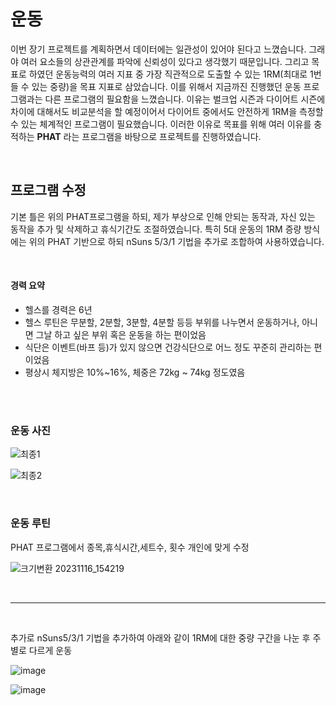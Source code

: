 # 운동

이번 장기 프로젝트를 계획하면서 데이터에는 일관성이 있어야 된다고 느꼈습니다. 그래야 여러 요소들의 상관관계를 파악에 신뢰성이 있다고 생각했기 때문입니다.
그리고 목표로 하였던 운동능력의 여러 지표 중 가장 직관적으로 도출할 수 있는 1RM(최대로 1번 들 수 있는 중량)을 목표 지표로 삼았습니다.
이를 위해서 지금까진 진행했던 운동 프로그램과는 다른 프로그램의 필요함을 느꼈습니다. 이유는 벌크업 시즌과 다이어트 시즌에 차이에 대해서도 비교분석을 할 예정이어서 다이어트 중에서도 안전하게 1RM을 측정할 수 있는 체계적인 프로그램이 필요했습니다.
이러한 이유로 목표를 위해 여러 이유를 충적하는 **PHAT** 라는 프로그램을 바탕으로 프로젝트를 진행하였습니다.

<br/>


## 프로그램 수정

기본 틀은 위의 PHAT프로그램을 하되, 제가 부상으로 인해 안되는 동작과, 자신 있는 동작을 추가 및 삭제하고 휴식기간도 조절하였습니다. 
특히 5대 운동의 1RM 증량 방식에는 위의 PHAT 기반으로 하되 nSuns 5/3/1 기법을 추가로 조합하여 사용하였습니다.

<br/>

#### 경력 요약

- 헬스를 경력은 6년
- 헬스 루틴은 무분할, 2분할, 3분할, 4분할 등등 부위를 나누면서 운동하거나, 아니면 그날 하고 싶은 부위 혹은 운동을 하는 편이었음
- 식단은 이벤트(바프 등)가 있지 않으면 건강식단으로 어느 정도 꾸준히 관리하는 편이었음
- 평상시 체지방은 10%~16%, 체중은 72kg ~ 74kg 정도였음

<br/>

<br/>

### 운동 사진

![최종1](https://github.com/siilver94/My-training-ability-as-driven-by-data/assets/57824945/e9590f42-f55e-4a6e-aec0-d720a462f7a0)

![최종2](https://github.com/siilver94/My-training-ability-as-driven-by-data/assets/57824945/8dffd102-1b47-418e-9ea1-c5ca037bc80c)

<br/>

### 운동 루틴
PHAT 프로그램에서 종목,휴식시간,세트수, 횟수 개인에 맞게 수정

![크기변환 20231116_154219](https://github.com/siilver94/My-training-ability-as-driven-by-data/assets/57824945/043e50f7-1732-452a-bb39-083d99ae29d6)

<br/>

---

<br/>


추가로 nSuns5/3/1 기법을 추가하여 아래와 같이 1RM에 대한 중량 구간을 나눈 후 주 별로 다르게 운동

![image](https://github.com/siilver94/My-training-ability-as-driven-by-data/assets/57824945/3844708d-de39-4c61-9454-7e3906332229)


![image](https://github.com/siilver94/My-training-ability-as-driven-by-data/assets/57824945/f6d68968-ea4a-436c-911a-7bb19171e1de)
